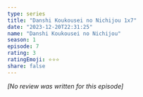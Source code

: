 ```yaml
---
type: series
title: "Danshi Koukousei no Nichijou 1x7"
date: "2023-12-20T22:31:25"
name: "Danshi Koukousei no Nichijou"
season: 1
episode: 7
rating: 3
ratingEmoji: ⭐️⭐️⭐️
share: false
---
```


_[No review was written for this episode]_
